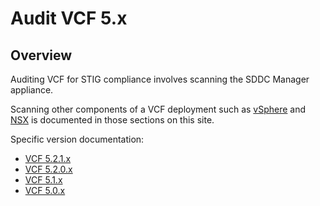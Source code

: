 # Audit VCF 5.x

## Overview
Auditing VCF for STIG compliance involves scanning the SDDC Manager appliance.  

Scanning other components of a VCF deployment such as [vSphere](../vSphere/) and [NSX](../NSX/) is documented in those sections on this site.

Specific version documentation:

* [VCF 5.2.1.x](./audit5/audit5-2-1-x.md)
* [VCF 5.2.0.x](./audit5/audit5-2-0-x.md)
* [VCF 5.1.x](./audit5/audit5-1-x.md)
* [VCF 5.0.x](./audit5/audit5-0-x.md)
